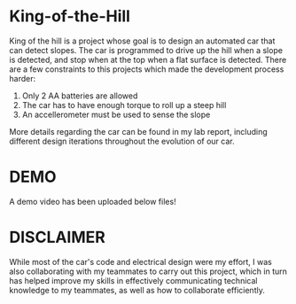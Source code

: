 # King-of-the-Hill
King of the hill is a project whose goal is to design an automated car that can detect slopes. 
The car is programmed to drive up the hill when a slope is detected, and stop when at the top
when a flat surface is detected. There are a few constraints to this projects which made 
the development process harder: 

1) Only 2 AA batteries are allowed
2) The car has to have enough torque to roll up a steep hill
3) An accellerometer must be used to sense the slope

More details regarding the car can be found in my lab report, including different design
iterations throughout the evolution of our car.

# DEMO 
A demo video has been uploaded below files!

# DISCLAIMER
While most of the car's code and electrical design were my effort, I was also collaborating with my
teammates to carry out this project, which in turn has helped improve my skills in effectively
communicating technical knowledge to my teammates, as well as how to collaborate efficiently. 
